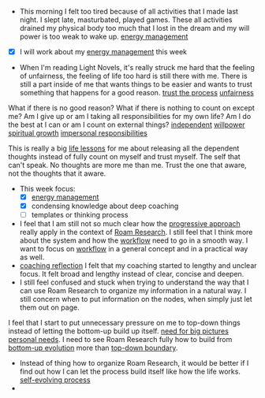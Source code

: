 - This morning I felt too tired because of all activities that I made last night. I slept late, masturbated, played games. These all activities drained my physical body too much that I lost in the dream and my will power is too weak to wake up. [energy management](<energy management.md>)
- [x] I will work about my [energy management](<energy management.md>) this week
- When I'm reading Light Novels, it's really struck me hard that the feeling of unfairness, the feeling of life too hard is still there with me. There is still a part inside of me that wants things to be easier and wants to trust something that happens for a good reason.  [trust the process](<trust the process.md>) [unfairness](<unfairness.md>)

What if there is no good reason? What if there is nothing to count on except me? Am I give up or am I taking all responsibilities for my own life? Am I do the best at I can or am I count on external things? [independent](<independent.md>) [willpower](<willpower.md>) [spiritual growth](<spiritual growth.md>) [impersonal responsibilities](<impersonal responsibilities.md>)

This is really a big [life lessons](<life lessons.md>) for me about releasing all the dependent thoughts instead of fully count on myself and trust myself. The self that can't speak. No thoughts are more me than me. Trust the one that aware, not the thoughts that it aware. 
- This week focus:
    - [x] [energy management](<energy management.md>)
    - [x] condensing knowledge about deep coaching
    - [ ] templates or thinking process 
-  I feel that I am still not so much clear how the [progressive approach](<progressive approach.md>) really apply in the context of [Roam Research](<Roam Research.md>). I still feel that I think more about the system and how the [workflow](<workflow.md>) need to go in a smooth way. I want to focus on [workflow](<workflow.md>) in a general concept and in a practical way as well.
- [coaching reflection](<coaching reflection.md>) I felt that my coaching started to lengthy and unclear focus. It felt broad and lengthy instead of clear, concise and deepen.
- I still feel confused and stuck when trying to understand the way that I can use Roam Research to organize my information in a natural way. I still concern when to put information on the nodes, when simply just let them out on page.

I feel that I start to put unnecessary pressure on me to top-down things instead of letting the bottom-up build up itself. [need for big pictures](<need for big pictures.md>) [personal needs](<personal needs.md>). I need to see Roam Research fully how to build from [bottom-up evolution](<bottom-up evolution.md>) more than [top-down boundary](<top-down boundary.md>).
- Instead of thing how to organize Roam Research, it would be better if I find out how I can let the process build itself like how the life works. [self-evolving process](<self-evolving process.md>)
- 
